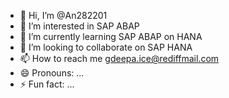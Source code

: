 - 👋 Hi, I’m @An282201
- 👀 I’m interested in SAP ABAP
- 🌱 I’m currently learning SAP ABAP on HANA
- 💞️ I’m looking to collaborate on SAP HANA
- 📫 How to reach me gdeepa.ice@rediffmail.com
- 😄 Pronouns: ...
- ⚡ Fun fact: ...

<!---
An282201/An282201 is a ✨ special ✨ repository because its `README.md` (this file) appears on your GitHub profile.
You can click the Preview link to take a look at your changes.
--->

